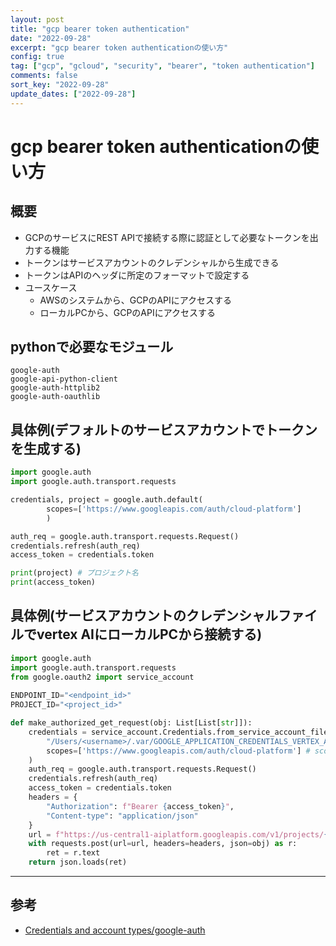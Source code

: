 ```yaml
---
layout: post
title: "gcp bearer token authentication"
date: "2022-09-28"
excerpt: "gcp bearer token authenticationの使い方"
config: true
tag: ["gcp", "gcloud", "security", "bearer", "token authentication"]
comments: false
sort_key: "2022-09-28"
update_dates: ["2022-09-28"]
---
```


# gcp bearer token authenticationの使い方

## 概要
 - GCPのサービスにREST APIで接続する際に認証として必要なトークンを出力する機能
 - トークンはサービスアカウントのクレデンシャルから生成できる
 - トークンはAPIのヘッダに所定のフォーマットで設定する
 - ユースケース
   - AWSのシステムから、GCPのAPIにアクセスする
   - ローカルPCから、GCPのAPIにアクセスする

## pythonで必要なモジュール

```text
google-auth
google-api-python-client
google-auth-httplib2
google-auth-oauthlib
```

## 具体例(デフォルトのサービスアカウントでトークンを生成する)

```python
import google.auth
import google.auth.transport.requests

credentials, project = google.auth.default(
        scopes=['https://www.googleapis.com/auth/cloud-platform']
        )

auth_req = google.auth.transport.requests.Request()
credentials.refresh(auth_req)
access_token = credentials.token

print(project) # プロジェクト名
print(access_token)
```

## 具体例(サービスアカウントのクレデンシャルファイルでvertex AIにローカルPCから接続する)

```python
import google.auth
import google.auth.transport.requests
from google.oauth2 import service_account
    
ENDPOINT_ID="<endpoint_id>"
PROJECT_ID="<project_id>"

def make_authorized_get_request(obj: List[List[str]]):
    credentials = service_account.Credentials.from_service_account_file(
        "/Users/<username>/.var/GOOGLE_APPLICATION_CREDENTIALS_VERTEX_AI.json",
        scopes=['https://www.googleapis.com/auth/cloud-platform'] # scopes
    )
    auth_req = google.auth.transport.requests.Request()
    credentials.refresh(auth_req)
    access_token = credentials.token
    headers = {
        "Authorization": f"Bearer {access_token}",
        "Content-type": "application/json"
    }
    url = f"https://us-central1-aiplatform.googleapis.com/v1/projects/{PROJECT_ID}/locations/us-central1/endpoints/{ENDPOINT_ID}:predict"
    with requests.post(url=url, headers=headers, json=obj) as r:
        ret = r.text
    return json.loads(ret)
```

---

## 参考
 - [Credentials and account types/google-auth](https://googleapis.dev/python/google-auth/1.7.0/user-guide.html)
